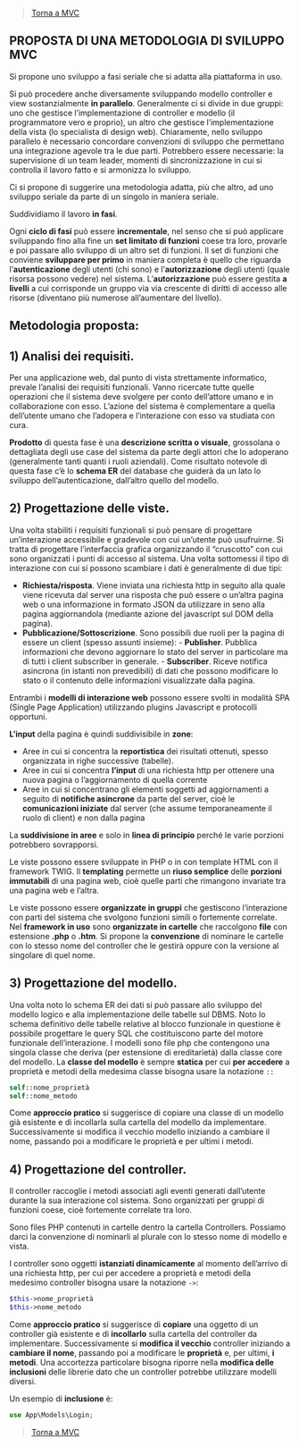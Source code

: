 >[Torna a MVC](mvcindex.md) 

## **PROPOSTA DI UNA METODOLOGIA DI SVILUPPO MVC**

Si propone uno sviluppo a fasi seriale che si adatta alla piattaforma in uso. 

Si può procedere anche diversamente sviluppando modello controller e view sostanzialmente **in parallelo**. Generalmente ci si divide in due gruppi: uno che gestisce l’implementazione di controller e modello (il programmatore vero e proprio), un altro che gestisce l’implementazione della vista (lo specialista di design web). Chiaramente, nello sviluppo parallelo è necessario concordare convenzioni di sviluppo che permettano una integrazione agevole tra le due parti. Potrebbero essere necessarie: la supervisione di un team leader, momenti di sincronizzazione in cui si controlla il lavoro fatto e si armonizza lo sviluppo.

Ci si propone di suggerire una metodologia adatta, più che altro, ad uno sviluppo seriale da parte di un singolo in maniera seriale.

Suddividiamo il lavoro **in fasi**. 

Ogni **ciclo di fasi** può essere **incrementale**, nel senso che si può applicare sviluppando fino alla fine un **set limitato di funzioni** coese tra loro, provarle e poi passare allo sviluppo di un altro set di funzioni. Il set di funzioni che conviene **sviluppare per primo** in maniera completa è quello che riguarda l’**autenticazione** degli utenti (chi sono) e l’**autorizzazione** degli utenti (quale risorsa possono vedere) nel sistema. L’**autorizzazione** può essere gestita **a livelli** a cui corrisponde un gruppo via via crescente di diritti di accesso alle risorse (diventano più numerose all’aumentare del livello).

## **Metodologia proposta:**

## 1)	**Analisi dei requisiti.** 

Per una applicazione web, dal punto di vista strettamente informatico, prevale l’analisi dei requisiti funzionali. Vanno ricercate tutte quelle operazioni che il sistema deve svolgere per conto dell’attore umano e in collaborazione con esso. L’azione del sistema è complementare a quella dell’utente umano che l’adopera e l’interazione con esso va studiata con cura. 

**Prodotto** di questa fase è una **descrizione scritta o visuale**, grossolana o dettagliata degli use case del sistema da parte degli attori che lo adoperano (generalmente tanti quanti i ruoli aziendali). Come risultato notevole di questa fase c’è lo **schema ER** del database che guiderà da un lato lo sviluppo dell’autenticazione, dall’altro quello del modello.

## 2)	**Progettazione delle viste.**
Una volta stabiliti i requisiti funzionali si può pensare di progettare un’interazione accessibile e gradevole con cui un’utente può usufruirne. Si tratta di progettare l’interfaccia grafica organizzando il “cruscotto” con cui sono organizzati i punti di accesso al sistema. Una volta sottomessi il tipo di interazione con cui si possono scambiare i dati è generalmente di due tipi:

   -	**Richiesta/risposta**. Viene inviata una richiesta http in seguito alla quale viene ricevuta dal server una risposta che può essere o un’altra pagina web o una informazione in formato JSON da utilizzare in seno alla pagina aggiornandola (mediante azione del javascript sul DOM della pagina).
   -	**Pubblicazione/Sottoscrizione**. Sono possibili due ruoli per la pagina di essere un client (spesso assunti insieme):
       - **Publisher**. Pubblica informazioni che devono aggiornare lo stato del server in particolare ma di tutti i client subscriber in generale.
       - **Subscriber**. Riceve notifica asincrona (in istanti non prevedibili) di dati che possono modificare lo stato o il contenuto delle informazioni visualizzate dalla pagina.
     
Entrambi i **modelli di interazione web** possono essere svolti in modalità SPA (Single Page Application) utilizzando plugins Javascript e protocolli opportuni.

**L’input** della pagina è quindi suddivisibile in **zone**:

-	Aree in cui si concentra la **reportistica** dei risultati ottenuti, spesso organizzata in righe successive (tabelle).
-	Aree in cui si concentra **l’input** di una richiesta http per ottenere una nuova pagina o l’aggiornamento di quella corrente
-	Aree in cui si concentrano gli elementi soggetti ad aggiornamenti a seguito di **notifiche asincrone** da parte del server, cioè le **comunicazioni iniziate** dal server (che assume temporaneamente il ruolo di client) e non dalla pagina

La **suddivisione in aree** e solo in **linea di principio** perché le varie porzioni potrebbero sovrapporsi.

Le viste possono essere sviluppate in PHP o in con template HTML con il framework TWIG. Il **templating** permette un **riuso semplice** delle **porzioni immutabili** di una pagina web, cioè quelle parti che rimangono invariate tra una pagina web e l’altra. 

Le viste possono essere **organizzate in gruppi** che gestiscono l’interazione con parti del sistema che svolgono funzioni simili o fortemente correlate. Nel **framework in uso** sono **organizzate in cartelle** che raccolgono **file** con estensione **.php** o **.htm**. Si propone la **convenzione** di nominare le cartelle con lo stesso nome del controller che le gestirà oppure con la versione al singolare di quel nome.

## 3)	**Progettazione del modello.** 

Una volta noto lo schema ER dei dati si può passare allo sviluppo del modello logico e alla implementazione delle tabelle sul DBMS. Noto lo schema definitivo delle tabelle relative al blocco funzionale in questione è possibile progettare le query SQL che costituiscono parte del motore funzionale dell’interazione. I modelli sono file php che contengono una singola classe che deriva (per estensione di ereditarietà) dalla classe core del modello. La **classe del modello** è sempre **statica** per cui **per accedere** a proprietà e metodi della medesima classe bisogna usare la notazione ```::```

```PHP
self::nome_proprietà
self::nome_metodo
```

Come **approccio pratico** si suggerisce di copiare una classe di un modello già esistente e di incollarla sulla cartella del modello da implementare. Successivamente si modifica il vecchio modello iniziando a cambiare il nome, passando poi a modificare le proprietà e per ultimi i metodi.

## 4)	**Progettazione del controller.**

Il controller raccoglie i metodi associati agli eventi generati dall’utente durante la sua interazione col sistema. Sono organizzati per gruppi di funzioni coese, cioè fortemente correlate tra loro. 

Sono files PHP contenuti in cartelle dentro la cartella Controllers. Possiamo darci la convenzione di nominarli al plurale con lo stesso nome di modello e vista. 

I controller sono oggetti **istanziati dinamicamente** al momento dell’arrivo di una richiesta http, per cui per accedere a proprietà e metodi della medesimo controller bisogna usare la notazione ```->```: 

```PHP
$this->nome_proprietà
$this->nome_metodo
```
Come **approccio pratico** si suggerisce di **copiare** una oggetto di un controller già esistente e di **incollarlo** sulla cartella del controller da implementare. Successivamente si **modifica il vecchio** controller iniziando a **cambiare il nome**, passando poi a modificare le **proprietà** e, per ultimi, **i metodi**. Una accortezza particolare bisogna riporre nella **modifica delle inclusioni** delle librerie dato che un controller potrebbe utilizzare modelli diversi. 

Un esempio di **inclusione** è:
```PHP
use App\Models\Login;
```

>[Torna a MVC](mvcindex.md) 
